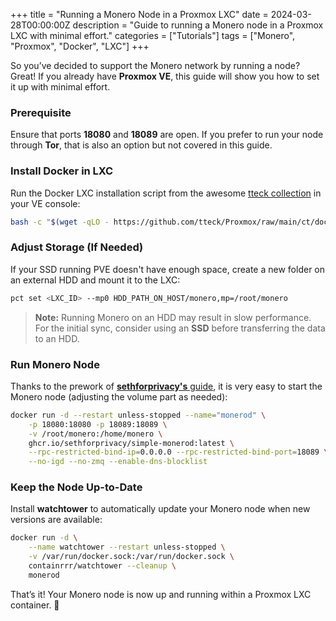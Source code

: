 +++
title = "Running a Monero Node in a Proxmox LXC"
date = 2024-03-28T00:00:00Z
description = "Guide to running a Monero node in a Proxmox LXC with minimal effort."
categories = ["Tutorials"]
tags = ["Monero", "Proxmox", "Docker", "LXC"]
+++

So you’ve decided to support the Monero network by running a node? Great! If you already have **Proxmox VE**, this guide will show you how to set it up with minimal effort.

### Prerequisite

Ensure that ports **18080** and **18089** are open. If you prefer to run your node through **Tor**, that is also an option but not covered in this guide.

### Install Docker in LXC

Run the Docker LXC installation script from the awesome [tteck collection](https://tteck.github.io/Proxmox/) in your VE console:

```sh
bash -c "$(wget -qLO - https://github.com/tteck/Proxmox/raw/main/ct/docker.sh)"
```

### Adjust Storage (If Needed)

If your SSD running PVE doesn't have enough space, create a new folder on an external HDD and mount it to the LXC:

```sh
pct set <LXC_ID> --mp0 HDD_PATH_ON_HOST/monero,mp=/root/monero
```

> **Note:** Running Monero on an HDD may result in slow performance. For the initial sync, consider using an **SSD** before transferring the data to an HDD.

### Run Monero Node

Thanks to the prework of [**sethforprivacy's** guide](https://sethforprivacy.com/guides/run-a-monero-node/), it is very easy to start the Monero node (adjusting the volume part as needed):

```sh
docker run -d --restart unless-stopped --name="monerod" \
    -p 18080:18080 -p 18089:18089 \
    -v /root/monero:/home/monero \
    ghcr.io/sethforprivacy/simple-monerod:latest \
    --rpc-restricted-bind-ip=0.0.0.0 --rpc-restricted-bind-port=18089 \
    --no-igd --no-zmq --enable-dns-blocklist
```

### Keep the Node Up-to-Date

Install **watchtower** to automatically update your Monero node when new versions are available:

```sh
docker run -d \
    --name watchtower --restart unless-stopped \
    -v /var/run/docker.sock:/var/run/docker.sock \
    containrrr/watchtower --cleanup \
    monerod
```

That’s it! Your Monero node is now up and running within a Proxmox LXC container. 🚀
